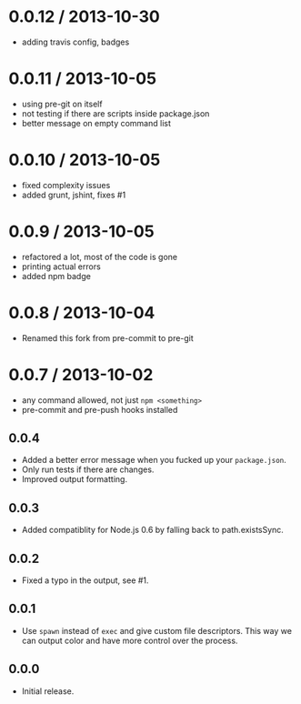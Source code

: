 
0.0.12 / 2013-10-30
==================

  * adding travis config, badges

0.0.11 / 2013-10-05
==================

  * using pre-git on itself
  * not testing if there are scripts inside package.json
  * better message on empty command list

0.0.10 / 2013-10-05
==================

  * fixed complexity issues
  * added grunt, jshint, fixes #1

0.0.9 / 2013-10-05
==================

  * refactored a lot, most of the code is gone
  * printing actual errors
  * added npm badge

0.0.8 / 2013-10-04
==================

  * Renamed this fork from pre-commit to pre-git

0.0.7 / 2013-10-02
==================

  * any command allowed, not just `npm <something>`
  * pre-commit and pre-push hooks installed

## 0.0.4
- Added a better error message when you fucked up your `package.json`.
- Only run tests if there are changes.
- Improved output formatting.

## 0.0.3
- Added compatiblity for Node.js 0.6 by falling back to path.existsSync.

## 0.0.2
- Fixed a typo in the output, see #1.

## 0.0.1
- Use `spawn` instead of `exec` and give custom file descriptors. This way we
  can output color and have more control over the process.

## 0.0.0
- Initial release.
